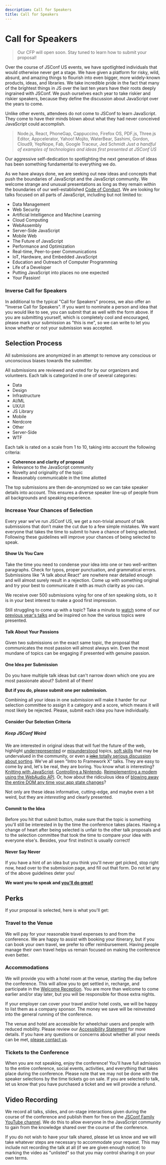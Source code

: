 ```yaml
---
description: Call for Speakers
title: Call for Speakers
---
```


# Call for Speakers

> Our CFP will open soon. Stay tuned to learn how to submit your proposal!

Over the course of JSConf US events, we have spotlighted individuals that would otherwise never get a stage. We have given a platform for risky, wild, absurd, and amazing things to flourish into even bigger, more widely-known products, ideas, and libraries. We take incredible pride in the fact that many of the brightest things in JS over the last ten years have their roots deeply ingrained with JSConf. We push ourselves each year to take riskier and riskier speakers, because they define the discussion about JavaScript over the years to come.

Unlike other events, attendees do not come to JSConf to learn JavaScript. They come to have their minds blown about what they had never conceived JavaScript could accomplish.

> Node.js, React, PhoneGap, Cappuccino, Firefox OS, PDF.js, Three.js Editor, Appcelerator, Yahoo! Mojito, WaterBear, Sashimi, Gordon, Cloud9, YepNope, Fab, Google Traceur, Jed Schmidt
> <cite>Just a handful of examples of technologies and ideas first presented at JSConf US</cite>

Our aggressive self-dedication to spotlighting the next generation of ideas has been something fundamental to everything we do.

As we have always done, we are seeking out new ideas and concepts that push the boundaries of JavaScript and the JavaScript community. We welcome strange and unusual presentations as long as they remain within the boundaries of our well-established [Code of Conduct](/code-of-conduct/). We are looking for talks focused on all parts of JavaScript, including but not limited to:

* Data Management
* Web Security
* Artificial Intelligence and Machine Learning
* Cloud Computing
* WebAssembly
* Server-Side JavaScript
* Mobile Web
* The Future of JavaScript
* Performance and Optimization
* Real-time, Peer-to-peer Communications
* IoT, Hardware, and Embedded JavaScript
* Education and Outreach of Computer Programming
* Life of a Developer
* Putting JavaScript into places no one expected
* Your Passion!

### Inverse Call for Speakers

In additional to the typical "Call for Speakers" process, we also offer an "Inverse Call for Speakers". If you want to nominate a person and idea that you would like to see, you can submit that as well with the form above. If you are submitting yourself, which is completely cool and encouraged, please mark your submission as "this is me", so we can write to let you know whether or not your submission was accepted.

## Selection Process

All submissions are anonymized in an attempt to remove any conscious or unconscious biases towards the submitter.

All submissions are reviewed and voted for by our organizers and volunteers. Each talk is categorized in one of several categories:

* Data
* Design
* Infrastructure
* AI/ML
* UX/UI
* JS Library
* Mobile
* Nerdcore
* Other
* Server-Side
* WTF

Each talk is rated on a scale from 1 to 10, taking into account the following criteria:

* **Coherence and clarity of proposal**
* Relevance to the JavaScript community
* Novelty and originality of the topic
* Reasonably communicable in the time allotted

The top submissions are then de-anonymized so we can take speaker details into account. This ensures a diverse speaker line-up of people from all backgrounds and speaking experience.

### Increase Your Chances of Selection

Every year we've run JSConf US, we get a non-trivial amount of talk submissions that don’t make the cut due to a few simple mistakes. We want everyone that takes the time to submit to have a chance of being selected. Following these guidelines will improve your chances of being selected to speak.

#### Show Us You Care

Take the time you need to condense your idea into one or two well-written paragraphs. Check for typos, proper punctuation, and grammatical errors. Submissions like "A talk about React" are nowhere near detailed enough and will almost surely result in a rejection. Come up with something original and try your best to communicate it with as much clarity as you can.

We receive over 500 submissions vying for one of _ten_ speaking slots, so it is in your best interest to make a good first impression.

Still struggling to come up with a topic? Take a minute to [watch][yt-lastcall] some of our [previous year's talks][yt-2015] and be inspired on how the various topics were presented.

#### Talk About Your Passions

Given two submissions on the exact same topic, the proposal that communicates the most passion will almost always win. Even the most mundane of topics can be engaging if presented with genuine passion.

#### One Idea per Submission

Do you have multiple talk ideas but can't narrow down which one you are most passionate about? Submit all of them!

**But if you do, please submit one per submission.**

Combining all your ideas in one submission will make it harder for our selection committee to assign it a category and a score, which means it will most likely be rejected. Please, submit each idea you have individually.

#### Consider Our Selection Criteria

##### Keep JSConf Weird

We are interested in original ideas that will fuel the future of the web, highlight [underrepresented][auto-a11y] or [misunderstood][emo-safety] topics, [soft skills][soft-talk] that may be undervalued in the community, or even a [~~joke~~ totally serious discussion about sorting][jorts]. We've all seen "Intro to Framework X" talks. They are easy to come by and, let's be real, they are boring. You know what _is_ interesting? [Knitting with JavaScript][knitting-js]. [Controlling a Nintendo][nes-js]. [Reimplementing a modem using the WebAudio API][modem-js]. Or, how about the ridiculous idea of [blowing away the entire DOM any time your app state changes][react-js]?

Not only are these ideas informative, cutting-edge, and maybe even a bit weird, but they are _interesting_ and clearly presented.

#### Commit to the Idea

Before you hit that submit button, make sure that the topic is something you'll still be interested in by the time the conference takes places. Having a change of heart after being selected is unfair to the other talk proposals and to the selection committee that took the time to compare your idea with everyone else's. Besides, your first instinct is usually correct!

#### Never Say Never

If you have a hint of an idea but you think you'll never get picked, stop right now, head over to the submission page, and fill out that form. Do not let any of the above guidelines deter you!

**We want you to speak and [you'll do great!](https://www.youtube.com/watch?v=eaIvk1cSyG8)**

## Perks

If your proposal is selected, here is what you'll get:

### Travel to the Venue

We will pay for your reasonable travel expenses to and from the conference. We are happy to assist with booking your itinerary, but if you can book your own travel, we prefer to offer reimbursement. Having people manage their own travel helps us remain focused on making the conference even better.

### Accommodations

We will provide you with a hotel room at the venue, starting the day before the conference. This will allow you to get settled in, recharge, and participate in the [Welcome Reception](/schedule/#welcome-reception). You are more than welcome to come earlier and/or stay later, but you will be responsible for those extra nights.

If your employer can cover your travel and/or hotel costs, we will be happy to list them as a company sponsor. The money we save will be reinvested into the general running of the conference.

The venue and hotel are accessible for wheelchair users and people with reduced mobility. Please review our [Accessibility Statement](/accessibility/) for more details. If you have any questions or concerns about whether all your needs can be met, [please contact us](mailto:derek@jsconf.us).

### Tickets to the Conference

When you are not speaking, enjoy the conference! You'll have full admission to the entire conference, social events, activities, and everything that takes place during the conference. Please note that we may not be done with the speaker selections by the time tickets go on sale. If you are selected to talk, let us know that you have purchased a ticket and we will provide a refund.

## Video Recording

We record all talks, slides, and on-stage interactions given during the course of the conference and publish them for free on the [JSConf Family YouTube channel][yt]. We do this to allow everyone in the JavaScript community to gain from the knowledge shared over the course of the conference.

If you do not wish to have your talk shared, please let us know and we will take whatever steps are necessary to accommodate your request. This may include not recording the talk at all (if we are given enough notice) to marking the video as "unlisted" so that you may control sharing it on your own terms.

[yt-lastcall]: https://www.youtube.com/watch?v=NrmUU_Dzqqo&list=PL37ZVnwpeshEV5FASM9f8K29kCrHiKIwO
[yt-2015]: https://www.youtube.com/watch?v=1DoveeFXptY&list=PL37ZVnwpeshEkVjFZlLm1krvx0mPYPOoq
[knitting-js]: https://www.youtube.com/watch?v=X1Cc1vrvjdY
[nes-js]: https://www.youtube.com/watch?v=zf1sWtKKvys
[modem-js]: https://www.youtube.com/watch?v=UKa20yPzGbU
[react-js]: https://www.youtube.com/watch?v=GW0rj4sNH2w
[soft-talk]: https://www.youtube.com/watch?v=1pBxxuxvCjU
[auto-a11y]: https://www.youtube.com/watch?v=-XUmf_RPF8k
[jorts]: https://www.youtube.com/watch?v=pj4U_W0OFoE
[emo-safety]: https://www.youtube.com/watch?v=0_mgp_VWIe0
[yt]: https://youtube.com/jsconfeu
